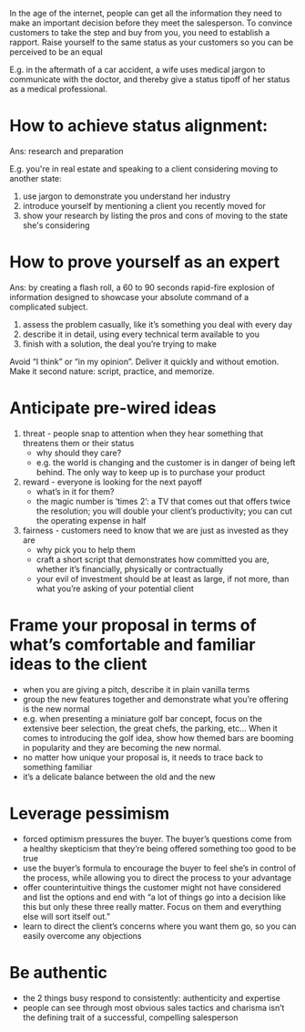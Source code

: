 In the age of the internet, people can get all the information they need to make an important decision before they meet the salesperson. To convince customers to take the step and buy from you, you need to establish a rapport. Raise yourself to the same status as your customers so you can be perceived to be an equal

E.g. in the aftermath of a car accident, a wife uses medical jargon to communicate with the doctor, and thereby give a status tipoff of her status as a medical professional.

# How to achieve status alignment:
Ans: research and preparation

E.g. you're in real estate and speaking to a client considering moving to another state:
1. use jargon to demonstrate you understand her industry
2. introduce yourself by mentioning a client you recently moved for
3. show your research by listing the pros and cons of moving to the state she's considering

# How to prove yourself as an expert
Ans: by creating a flash roll, a 60 to 90 seconds rapid-fire explosion of information designed to showcase your absolute command of a complicated subject. 
1. assess the problem casually, like it’s something you deal with every day
2. describe it in detail, using every technical term available to you
3. finish with a solution, the deal you’re trying to make

Avoid “I think” or “in my opinion”. Deliver it quickly and without emotion. Make it second nature: script, practice, and memorize. 

# Anticipate pre-wired ideas
1. threat - people snap to attention when they hear something that threatens them or their status
	- why should they care?
	- e.g. the world is changing and the customer is in danger of being left behind. The only way to keep up is to purchase your product
2. reward - everyone is looking for the next payoff
	- what’s in it for them?
	- the magic number is ‘times 2’: a TV that comes out that offers twice the resolution; you will double your client’s productivity; you can cut the operating expense in half
3. fairness - customers need to know that we are just as invested as they are
	- why pick you to help them
	- craft a short script that demonstrates how committed you are, whether it’s financially, physically or contractually
	- your evil of investment should be at least as large, if not more, than what you’re asking of your potential client

# Frame your proposal in terms of what’s comfortable and familiar ideas to the client
- when you are giving a pitch, describe it in plain vanilla terms
- group the new features together and demonstrate what you’re offering is the new normal
- e.g. when presenting a miniature golf bar concept, focus on the extensive beer selection, the great chefs, the parking, etc… When it comes to introducing the golf idea, show how themed bars are booming in popularity and they are becoming the new normal.
- no matter how unique your proposal is, it needs to trace back to something familiar
- it’s a delicate balance between the old and the new

# Leverage pessimism
- forced optimism pressures the buyer. The buyer’s questions come from a healthy skepticism that they’re being offered something too good to be true
- use the buyer’s formula to encourage the buyer to feel she’s in control of the process, while allowing you to direct the process to your advantage
- offer counterintuitive things the customer might not have considered and list the options and end with “a lot of things go into a decision like this but only these three really matter. Focus on them and everything else will sort itself out.”
- learn to direct the client’s concerns where you want them go, so you can easily overcome any objections

# Be authentic
- the 2 things busy respond to consistently: authenticity and expertise
- people can see through most obvious sales tactics and charisma isn’t the defining trait of a successful, compelling salesperson 
